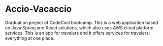 # Accio-Vacaccio
Graduation project of CodeCool bootcamp. This is a web application based on Java Spring and React solutions, which also uses AWS cloud platform services.  This is an app for travelers and it offers services for travelers: everything at one place.
